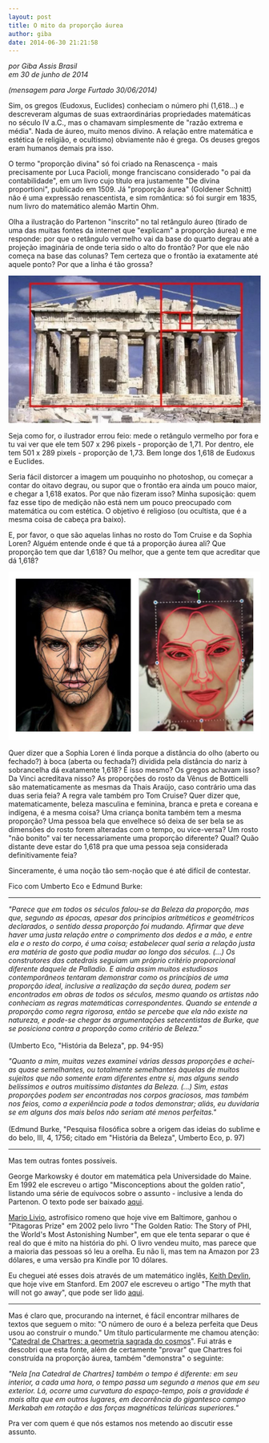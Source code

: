 ```yaml
---
layout: post
title: O mito da proporção áurea
author: giba
date: 2014-06-30 21:21:58
---
```

*por Giba Assis Brasil*\
*em 30 de junho de 2014*

*(mensagem para Jorge Furtado 30/06/2014)*

Sim, os gregos (Eudoxus, Euclides) conheciam o número phi (1,618...) e descreveram algumas de suas extraordinárias propriedades matemáticas no século IV a.C., mas o chamavam simplesmente de "razão extrema e média". Nada de áureo, muito menos divino. A relação entre matemática e estética (e religião, e ocultismo) obviamente não é grega. Os deuses gregos eram humanos demais pra isso.

O termo "proporção divina" só foi criado na Renascença - mais precisamente por Luca Pacioli, monge franciscano considerado "o pai da contabilidade", em um livro cujo título era justamente "De divina proportioni", publicado em 1509. Já "proporção áurea" (Goldener Schnitt) não é uma expressão renascentista, e sim romântica: só foi surgir em 1835, num livro do matemático alemão Martin Ohm.

Olha a ilustração do Partenon "inscrito" no tal retângulo áureo (tirado de uma das muitas fontes da internet que "explicam" a proporção áurea) e me responde: por que o retângulo vermelho vai da base do quarto degrau até a projeção imaginária de onde teria sido o alto do frontão? Por que ele não começa na base das colunas? Tem certeza que o frontão ia exatamente até aquele ponto? Por que a linha é tão grossa?



![](/uploads/partenon.jpg)

Seja como for, o ilustrador errou feio: mede o retângulo vermelho por fora e tu vai ver que ele tem 507 x 296 pixels - proporção de 1,71. Por dentro, ele tem 501 x 289 pixels - proporção de 1,73. Bem longe dos 1,618 de Eudoxus e Euclides.

Seria fácil distorcer a imagem um pouquinho no photoshop, ou começar a contar do oitavo degrau, ou supor que o frontão era ainda um pouco maior, e chegar a 1,618 exatos. Por que não fizeram isso? Minha suposição: quem faz esse tipo de medição não está nem um pouco preocupado com matemática ou com estética. O objetivo é religioso (ou ocultista, que é a mesma coisa de cabeça pra baixo).

E, por favor, o que são aquelas linhas no rosto do Tom Cruise e da Sophia Loren? Alguém entende onde é que tá a proporção áurea ali? Que proporção tem que dar 1,618? Ou melhor, que a gente tem que acreditar que dá 1,618?

![](/uploads/cruise-loren.jpg)

Quer dizer que a Sophia Loren é linda porque a distância do olho (aberto ou fechado?) à boca (aberta ou fechada?) dividida pela distância do nariz à sobrancelha dá exatamente 1,618? É isso mesmo? Os gregos achavam isso? Da Vinci acreditava nisso? As proporções do rosto da Vênus de Botticelli são matematicamente as mesmas da Thais Araújo, caso contrário uma das duas seria feia? A regra vale também pro Tom Cruise? Quer dizer que, matematicamente, beleza masculina e feminina, branca e preta e coreana e indígena, é a mesma coisa? Uma criança bonita também tem a mesma proporção? Uma pessoa bela que envelhece só deixa de ser bela se as dimensões do rosto forem alteradas com o tempo, ou vice-versa? Um rosto "não bonito" vai ter necessariamente uma proporção diferente? Qual? Quão distante deve estar do 1,618 pra que uma pessoa seja considerada definitivamente feia?

Sinceramente, é uma noção tão sem-noção que é até difícil de contestar.

Fico com Umberto Eco e Edmund Burke:

- - -

*"Parece que em todos os séculos falou-se da Beleza da proporção, mas que, segundo as épocas, apesar dos princípios aritméticos e geométricos declarados, o sentido dessa proporção foi mudando. Afirmar que deve haver uma justa relação entre o comprimento dos dedos e a mão, e entre ela e o resto do corpo, é uma coisa; estabelecer qual seria a relação justa era matéria de gosto que podia mudar ao longo dos séculos. (...) Os construtores das catedrais seguiam um próprio critério proporcional diferente daquele de Palladio. E ainda assim muitos estudiosos contemporâneos tentaram demonstrar como os princípios de uma proporção ideal, inclusive a realização da seção áurea, podem ser encontrados em obras de todos os séculos, mesmo quando os artistas não conheciam as regras matemáticas correspondentes. Quando se entende a proporção como regra rigorosa, então se percebe que ela não existe na natureza, e pode-se chegar às argumentações setecentistas de Burke, que se posiciona contra a proporção como critério de Beleza."*\
\
(Umberto Eco, "História da Beleza", pp. 94-95)

*"Quanto a mim, muitas vezes examinei várias dessas proporções e achei-as quase semelhantes, ou totalmente semelhantes àquelas de muitos sujeitos que não somente eram diferentes entre si, mas alguns sendo belíssimos e outros muitíssimo distantes da Beleza. (...) Sim, estas proporções podem ser encontradas nos corpos graciosos, mas também nos feios, como a experiência pode a todos demonstrar; aliás, eu duvidaria se em alguns dos mais belos não seriam até menos perfeitas."*\
\
(Edmund Burke, "Pesquisa filosófica sobre a origem das ideias do sublime e do belo, III, 4, 1756; citado em "História da Beleza", Umberto Eco, p. 97)

- - -

Mas tem outras fontes possíveis.

George Markowsky é doutor em matemática pela Universidade do Maine. Em 1992 ele escreveu o artigo "Misconceptions about the golden ratio", listando uma série de equívocos sobre o assunto - inclusive a lenda do Partenon. O texto pode ser baixado [aqui](http://www.umcs.maine.edu/~markov/GoldenRatio.pdf).

[Mario Livio](http://en.wikipedia.org/wiki/Mario_Livio), astrofísico romeno que hoje vive em Baltimore, ganhou o "Pitagoras Prize" em 2002 pelo livro "The Golden Ratio: The Story of PHI, the World's Most Astonishing Number", em que ele tenta separar o que é real do que é mito na história do phi. O livro vendeu muito, mas parece que a maioria das pessoas só leu a orelha. Eu não li, mas tem na Amazon por 23 dólares, e uma versão pra Kindle por 10 dólares.

Eu cheguei até esses dois através de um matemático inglês, [Keith Devlin](http://en.wikipedia.org/wiki/Keith_Devlin), que hoje vive em Stanford. Em 2007 ele escreveu o artigo "The myth that will not go away", que pode ser lido [aqui](https://web.archive.org/web/20130628103623/http://www.maa.org/devlin/devlin_05_07.html).



- - -

Mas é claro que, procurando na internet, é fácil encontrar milhares de textos que seguem o mito: "O número de ouro é a beleza perfeita que Deus usou ao construir o mundo." Um título particularmente me chamou atenção: "[Catedral de Chartres: a geometria sagrada do cosmos](https://www.amazon.com.br/Catedral-Chartres-Sonja-Ulrike-Klug/dp/8573745967)". Fui atrás e descobri que esta fonte, além de certamente "provar" que Chartres foi construída na proporção áurea, também "demonstra" o seguinte:

*"Nela \[na Catedral de Chartres] também o tempo é diferente: em seu interior, a cada uma hora, o tempo passa um segundo a menos que em seu exterior. Lá, ocorre uma curvatura do espaço-tempo, pois a gravidade é mais alta que em outros lugares, em decorrência do gigantesco campo Merkabah em rotação e das forças magnéticas telúricas superiores."*

Pra ver com quem é que nós estamos nos metendo ao discutir esse assunto.